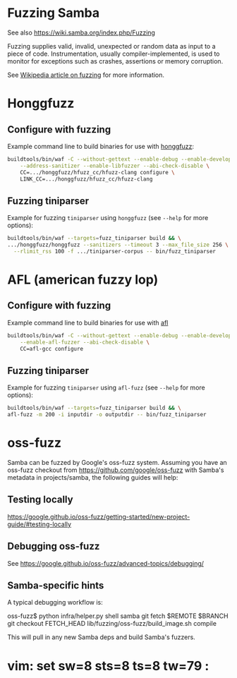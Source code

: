 # Fuzzing Samba

See also https://wiki.samba.org/index.php/Fuzzing

Fuzzing supplies valid, invalid, unexpected or random data as input to a piece
of code. Instrumentation, usually compiler-implemented, is used to monitor for
exceptions such as crashes, assertions or memory corruption.

See [Wikipedia article on fuzzing](https://en.wikipedia.org/wiki/Fuzzing) for
more information.

# Honggfuzz

## Configure with fuzzing

Example command line to build binaries for use with
[honggfuzz](https://github.com/google/honggfuzz/):

```sh
buildtools/bin/waf -C --without-gettext --enable-debug --enable-developer \
	--address-sanitizer --enable-libfuzzer --abi-check-disable \
	CC=.../honggfuzz/hfuzz_cc/hfuzz-clang configure \
	LINK_CC=.../honggfuzz/hfuzz_cc/hfuzz-clang
```


## Fuzzing tiniparser

Example for fuzzing `tiniparser` using `honggfuzz` (see `--help` for more
options):

```sh
buildtools/bin/waf --targets=fuzz_tiniparser build && \
.../honggfuzz/honggfuzz --sanitizers --timeout 3 --max_file_size 256 \
  --rlimit_rss 100 -f .../tiniparser-corpus -- bin/fuzz_tiniparser
```

# AFL (american fuzzy lop)

## Configure with fuzzing

Example command line to build binaries for use with
[afl](http://lcamtuf.coredump.cx/afl/)

```sh
buildtools/bin/waf -C --without-gettext --enable-debug --enable-developer \
	--enable-afl-fuzzer --abi-check-disable \
	CC=afl-gcc configure
```

## Fuzzing tiniparser

Example for fuzzing `tiniparser` using `afl-fuzz` (see `--help` for more
options):

```sh
buildtools/bin/waf --targets=fuzz_tiniparser build && \
afl-fuzz -m 200 -i inputdir -o outputdir -- bin/fuzz_tiniparser
```

# oss-fuzz

Samba can be fuzzed by Google's oss-fuzz system.  Assuming you have an
oss-fuzz checkout from https://github.com/google/oss-fuzz with Samba's
metadata in projects/samba, the following guides will help:

## Testing locally

https://google.github.io/oss-fuzz/getting-started/new-project-guide/#testing-locally

## Debugging oss-fuzz

See https://google.github.io/oss-fuzz/advanced-topics/debugging/

## Samba-specific hints

A typical debugging workflow is:

oss-fuzz$ python infra/helper.py shell samba
git fetch $REMOTE $BRANCH
git checkout FETCH_HEAD
lib/fuzzing/oss-fuzz/build_image.sh
compile

This will pull in any new Samba deps and build Samba's fuzzers.

# vim: set sw=8 sts=8 ts=8 tw=79 :
